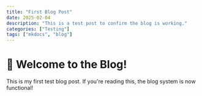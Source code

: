 ```yaml
---
title: "First Blog Post"
date: 2025-02-04
description: "This is a test post to confirm the blog is working."
categories: ["Testing"]
tags: ["mkdocs", "blog"]
---
```


# 🚀 Welcome to the Blog!

This is my first test blog post. If you're reading this, the blog system is now functional!
